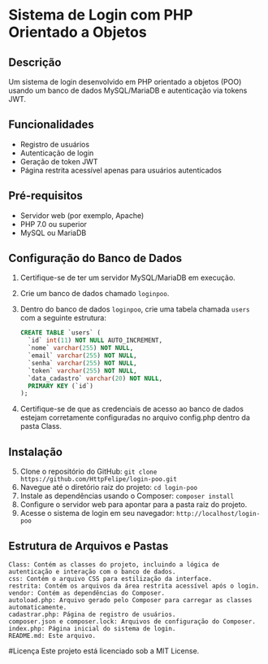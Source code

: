 # Sistema de Login com PHP Orientado a Objetos

## Descrição
Um sistema de login desenvolvido em PHP orientado a objetos (POO) usando um banco de dados MySQL/MariaDB e autenticação via tokens JWT.

## Funcionalidades

- Registro de usuários
- Autenticação de login
- Geração de token JWT
- Página restrita acessível apenas para usuários autenticados

## Pré-requisitos

- Servidor web (por exemplo, Apache)
- PHP 7.0 ou superior
- MySQL ou MariaDB

## Configuração do Banco de Dados

1. Certifique-se de ter um servidor MySQL/MariaDB em execução.
2. Crie um banco de dados chamado `loginpoo`.
3. Dentro do banco de dados `loginpoo`, crie uma tabela chamada `users` com a seguinte estrutura:

   ```sql
   CREATE TABLE `users` (
     `id` int(11) NOT NULL AUTO_INCREMENT,
     `nome` varchar(255) NOT NULL,
     `email` varchar(255) NOT NULL,
     `senha` varchar(255) NOT NULL,
     `token` varchar(255) NOT NULL,
     `data_cadastro` varchar(20) NOT NULL,
     PRIMARY KEY (`id`)
   );
4. Certifique-se de que as credenciais de acesso ao banco de dados estejam corretamente configuradas no arquivo config.php dentro da pasta Class.

## Instalação

5. Clone o repositório do GitHub:
 `git clone https://github.com/HttpFelipe/login-poo.git`
6. Navegue até o diretório raiz do projeto:
 `cd login-poo`
7. Instale as dependências usando o Composer:
`composer install`
8. Configure o servidor web para apontar para a pasta raiz do projeto.
9. Acesse o sistema de login em seu navegador:
`http://localhost/login-poo`

## Estrutura de Arquivos e Pastas

    Class: Contém as classes do projeto, incluindo a lógica de autenticação e interação com o banco de dados.
    css: Contém o arquivo CSS para estilização da interface.
    restrita: Contém os arquivos da área restrita acessível após o login.
    vendor: Contém as dependências do Composer.
    autoload.php: Arquivo gerado pelo Composer para carregar as classes automaticamente.
    cadastrar.php: Página de registro de usuários.
    composer.json e composer.lock: Arquivos de configuração do Composer.
    index.php: Página inicial do sistema de login.
    README.md: Este arquivo.

#Licença
Este projeto está licenciado sob a MIT License.
